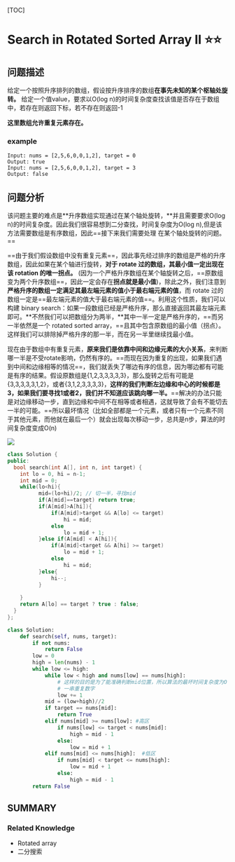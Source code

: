 [TOC]

# Search in Rotated Sorted Array II ⭐⭐

## 问题描述

给定一个按照升序排列的数组，假设按升序排序的数组**在事先未知的某个枢轴处旋转。** 给定一个值value，要求以O(log n)的时间复杂度查找该值是否存在于数组中，若存在则返回下标，若不存在则返回-1

**这里数组允许重复元素存在。**

### example

```
Input: nums = [2,5,6,0,0,1,2], target = 0
Output: true
Input: nums = [2,5,6,0,0,1,2], target = 3
Output: false
```

## 问题分析

该问题主要的难点是**升序数组实现通过在某个轴处旋转，**并且需要要求O(log n)的时间复杂度。因此我们很容易想到二分查找，时间复杂度为O(log n),但是该方法需要数组是有序数组，因此==接下来我们需要处理 在某个轴处旋转的问题。==

==由于我们假设数组中没有重复元素==，因此事先经过排序的数组是严格的升序数组，因此如果在某个轴进行旋转，**对于 rotate 过的数组，其最小值一定出现在该 rotation 的唯一拐点。** (因为一个严格升序数组在某个轴旋转之后，==原数组变为两个升序数组==，因此一定会存在**拐点就是最小值**)，除此之外，我们注意到**严格升序的数组一定满足其最左端元素的值小于最右端元素的值**，而 rotate 过的数组一定是==最左端元素的值大于最右端元素的值==。利用这个性质，我们可以构建 binary search：如果一段数组已经是严格升序，那么直接返回其最左端元素即可。**不然我们可以把数组分为两半，**其中一半一定是严格升序的，==而另一半依然是一个 rotated sorted array，==且其中包含原数组的最小值（拐点）。这样我们可以排除掉严格升序的那一半，而在另一半里继续找最小值。

现在由于数组中有重复元素，**原来我们是依靠中间和边缘元素的大小关系**，来判断哪一半是不受rotate影响，仍然有序的。==而现在因为重复的出现，如果我们遇到中间和边缘相等的情况==，我们就丢失了哪边有序的信息，因为哪边都有可能是有序的结果。假设原数组是{1,2,3,3,3,3,3}，那么旋转之后有可能是{3,3,3,3,3,1,2}，或者{3,1,2,3,3,3,3}，**这样的我们判断左边缘和中心的时候都是3，如果我们要寻找1或者2，我们并不知道应该跳向哪一半。**==解决的办法只能是对边缘移动一步，直到边缘和中间不在相等或者相遇，这就导致了会有不能切去一半的可能。==所以最坏情况（比如全部都是一个元素，或者只有一个元素不同于其他元素，而他就在最后一个）就会出现每次移动一步，总共是n步，算法的时间复杂度变成O(n)

![](https://raw.githubusercontent.com/bovane/md_images/master/20190423213616.png)

```c++
class Solution {
public:
  bool search(int A[], int n, int target) {
    int lo = 0, hi = n-1;
    int mid = 0;
    while(lo<hi){
          mid=(lo+hi)/2; // 切一半，寻找mid
          if(A[mid]==target) return true;
          if(A[mid]>A[hi]){
              if(A[mid]>target && A[lo] <= target)
                  hi = mid;
              else 
                  lo = mid + 1;
          }else if(A[mid] < A[hi]){
              if(A[mid]<target && A[hi] >= target)
                  lo = mid + 1;
              else 
                  hi = mid;
          }else{
              hi--;
          }
          
    }
    return A[lo] == target ? true : false;
  }
};
```

```python
class Solution:
    def search(self, nums, target):
        if not nums:
            return False
        low = 0
        high = len(nums) - 1
        while low <= high:
            while low < high and nums[low] == nums[high]:
                # 这样的目的是为了能准确判断mid位置，所以算法的最坏时间复杂度为O(n)
                # 一串重复数字
                low += 1                  
            mid = (low+high)//2
            if target == nums[mid]:
                return True         
            elif nums[mid] >= nums[low]: #高区
                if nums[low] <= target < nums[mid]:  
                    high = mid - 1
                else:
                    low = mid + 1
            elif nums[mid] <= nums[high]:  #低区
                if nums[mid] < target <= nums[high]:
                    low = mid + 1
                else:
                    high = mid - 1
        return False
```

## SUMMARY



### Related Knowledge

- Rotated array
- 二分搜索